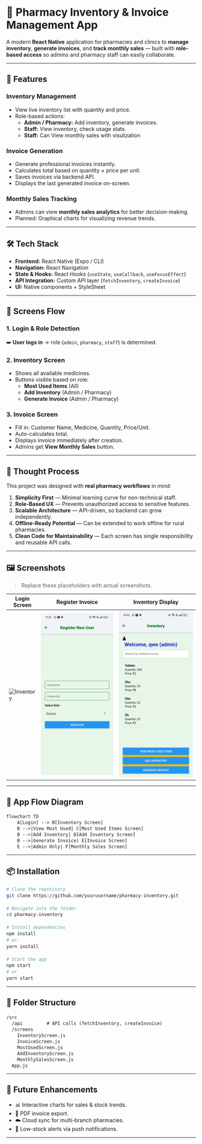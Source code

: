 # 💊 Pharmacy Inventory & Invoice Management App

A modern **React Native** application for pharmacies and clinics to **manage inventory**, **generate invoices**, and **track monthly sales** — built with **role-based access** so admins and pharmacy staff can easily collaborate.

---

## 🚀 Features

### **Inventory Management**
- View live inventory list with quantity and price.
- Role-based actions:  
  - **Admin / Pharmacy:** Add inventory, generate invoices.  
  - **Staff:** View inventory, check usage stats.
  - **Staff:** Can View monthly sales with visulization

### **Invoice Generation**
- Generate professional invoices instantly.
- Calculates total based on quantity × price per unit.
- Saves invoices via backend API.
- Displays the last generated invoice on-screen.

### **Monthly Sales Tracking**
- Admins can view **monthly sales analytics** for better decision-making.
- Planned: Graphical charts for visualizing revenue trends.

---

## 🛠 Tech Stack
- **Frontend:** React Native (Expo / CLI)
- **Navigation:** React Navigation
- **State & Hooks:** React Hooks (`useState`, `useCallback`, `useFocusEffect`)
- **API Integration:** Custom API layer (`fetchInventory`, `createInvoice`)
- **UI:** Native components + StyleSheet

---

## 📱 Screens Flow

### **1. Login & Role Detection**
➡️ **User logs in** → role (`admin`, `pharmacy`, `staff`) is determined.

### **2. Inventory Screen**
- Shows all available medicines.
- Buttons visible based on role:
  - **Most Used Items** (All)
  - **Add Inventory** (Admin / Pharmacy)
  - **Generate Invoice** (Admin / Pharmacy)

### **3. Invoice Screen**
- Fill in: Customer Name, Medicine, Quantity, Price/Unit.
- Auto-calculates total.
- Displays invoice immediately after creation.
- Admins get **View Monthly Sales** button.

---

## 🧠 Thought Process

This project was designed with **real pharmacy workflows** in mind:
1. **Simplicity First** — Minimal learning curve for non-technical staff.
2. **Role-Based UX** — Prevents unauthorized access to sensitive features.
3. **Scalable Architecture** — API-driven, so backend can grow independently.
4. **Offline-Ready Potential** — Can be extended to work offline for rural pharmacies.
5. **Clean Code for Maintainability** — Each screen has single responsibility and reusable API calls.

---

## 🖼 Screenshots

> Replace these placeholders with actual screenshots.

| Login Screen | Register Invoice | Inventory Display |
|------------------|------------------|-----------------|
| ![Inventory](ScreenShots/login.jpeg) | ![InvoiceForm](ScreenShots/register.jpeg) | ![InvoiceResult](ScreenShots/inventory.jpeg) |

---

## 🔄 App Flow Diagram

```mermaid
flowchart TD
    A[Login] --> B[Inventory Screen]
    B -->|View Most Used| C[Most Used Items Screen]
    B -->|Add Inventory| D[Add Inventory Screen]
    B -->|Generate Invoice| E[Invoice Screen]
    E -->|Admin Only| F[Monthly Sales Screen]
```

---

## 📦 Installation

```bash
# Clone the repository
git clone https://github.com/yourusername/pharmacy-inventory.git

# Navigate into the folder
cd pharmacy-inventory

# Install dependencies
npm install
# or
yarn install

# Start the app
npm start
# or
yarn start
```

---

## 🧩 Folder Structure

```
/src
  /api         # API calls (fetchInventory, createInvoice)
  /screens
    InventoryScreen.js
    InvoiceScreen.js
    MostUsedScreen.js
    AddInventoryScreen.js
    MonthlySalesScreen.js
  App.js
```

---

## 🔮 Future Enhancements
- 📊 Interactive charts for sales & stock trends.
- 📄 PDF invoice export.
- ☁️ Cloud sync for multi-branch pharmacies.
- 🔔 Low-stock alerts via push notifications.

---

